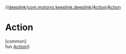 //[deeplink](../../../index.md)/[com.motorro.keeplink.deeplink](../index.md)/[Action](index.md)/[Action](-action.md)

# Action

[common]\
fun [Action](-action.md)()
